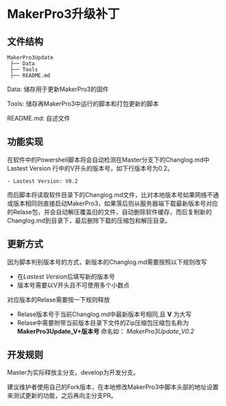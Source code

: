 # MakerPro3升级补丁 #

## 文件结构 ##

	MakerPro3Update
	 ├── Data
	 ├── Tools
	 ├── README.md

Data: 储存用于更新MakerPro3的固件

Tools: 储存再MakerPro3中运行的脚本和打包更新的脚本

README.md: 自述文件

## 功能实现 ##

在软件中的Powershell脚本将会自动检测在Master分支下的Changlog.md中Lastest Version 行中的V开头的版本号，如下行版本号为0.2。

    - Lastest Version: V0.2

而后脚本将读取软件目录下的Changlog.md文件，比对本地版本号如果网络不通或版本相同则直接启动MakerPro3，如果落后则从服务器端下载最新版本号对应的Relase包，并会自动解压覆盖旧的文件，自动删除软件缓存，而后复制新的Changlog.md到目录下，最后删除下载的压缩包和解压目录。

## 更新方式 ##

因为脚本判别版本号的方式，新版本的Changlog.md需要按照以下规则改写

- 在*Lastest Version*后填写新的版本号
- 版本号需要以V开头且不可使用多个小数点

对应版本的Relase需要按一下规则释放

- Relase版本号于当前Changlog.md中最新版本号相同,且 **V** 为大写
- Relase中需要附带当前版本目录下文件的Zip压缩包压缩包名称为 **MakerPro3Update_V+版本号** 命名如： *MakerPro3Update_V0.2*

## 开发规则 ##

Master为实际释放主分支，develop为开发分支。

建议维护者使用自己的Fork版本，在本地修改MakerPro3中脚本头部的地址设置来测试更新的功能，之后再向主分支PR。


